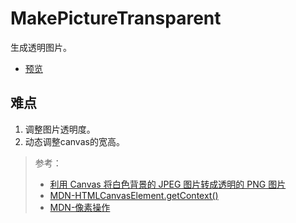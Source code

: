 # MakePictureTransparent

生成透明图片。

- [预览](https://mymengyou.github.io/MakePictureTransparent/index.html)

## 难点

1. 调整图片透明度。
2. 动态调整canvas的宽高。

> 参考：
>
> - [利用 Canvas 将白色背景的 JPEG 图片转成透明的 PNG 图片](https://www.ucloud.cn/yun/85967.html)
> - [MDN-HTMLCanvasElement.getContext()](https://developer.mozilla.org/zh-CN/docs/Web/API/HTMLCanvasElement/getContext)
> - [MDN-像素操作](https://developer.mozilla.org/zh-CN/docs/Web/API/Canvas_API/Tutorial/Pixel_manipulation_with_canvas)
